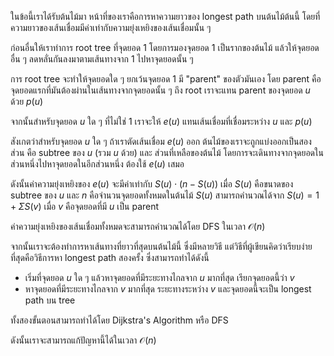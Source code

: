 ในข้อนี้เราได้รับต้นไม้มา หน้าที่ของเราคือการหาความยาวของ longest path บนต้นไม้ต้นนี้ โดยที่ความยาวของเส้นเชื่อมมีค่าเท่ากับความยุ่งเหยิงของเส้นเชื่อมนั้น ๆ

ก่อนอื่นให้เราทำการ root tree ที่จุดยอด $1$ โดยการมองจุดยอด $1$ เป็นรากของต้นไม้ แล้วให้จุดยอดอื่น ๆ ลดหลั่นกันลงมาตามเส้นทางจาก $1$ ไปหาจุดยอดนั้น ๆ

การ root tree จะทำให้จุดยอดใด ๆ ยกเว้นจุดยอด $1$ มี "parent" ของตัวมันเอง โดย parent คือจุดยอดแรกที่มันต้องผ่านในเส้นทางจากจุดยอดนั้น ๆ ถึง root เราจะแทน parent ของจุดยอด $u$ ด้วย $p(u)$

จากนั้นสำหรับจุดยอด $u$ ใด ๆ ที่ไม่ใช่ $1$ เราจะให้ $e(u)$ แทนเส้นเชื่อมที่เชื่อมระหว่าง $u$ และ $p(u)$

สังเกตว่าสำหรับจุดยอด $u$ ใด ๆ ถ้าเราตัดเส้นเชื่อม $e(u)$ ออก ต้นไม้ของเราจะถูกแบ่งออกเป็นสองส่วน คือ subtree ของ $u$ (รวม $u$ ด้วย) และ ส่วนที่เหลือของต้นไม้ โดยการจะเดินทางจากจุดยอดในส่วนหนึ่งไปหาจุดยอดในอีกส่วนหนึ่ง ต้องใช้ $e(u)$ เสมอ

ดังนั้นค่าความยุ่งเหยิงของ $e(u)$ จะมีค่าเท่ากับ $S(u)\cdot (n-S(u))$ เมื่อ $S(u)$ คือขนาดของ subtree ของ $u$ และ $n$ คือจำนวนจุดยอดทั้งหมดในต้นไม้ $S(u)$ สามารถคำนวณได้จาก $S(u) = 1 + \Sigma S(v)$ เมื่อ $v$ คือจุดยอดที่มี $u$ เป็น parent

ค่าความยุ่งเหยิงของเส้นเชื่อมทั้งหมดจะสามารถคำนวณได้โดย DFS ในเวลา $\mathcal{O}(n)$

จากนั้นเราจะต้องทำการหาเส้นทางที่ยาวที่สุดบนต้นไม้นี้ ซึ่งมีหลายวิธี แต่วิธีที่ผู้เขียนคิดว่าเรียบง่ายที่สุดคือวิธีการหา longest path สองครั้ง ซึ่งสามารถทำได้ดังนี้

- เริ่มที่จุดยอด $u$ ใด ๆ แล้วหาจุดยอดที่มีระยะทางไกลจาก $u$ มากที่สุด เรียกจุดยอดนี้ว่า $v$
- หาจุดยอดที่มีระยะทางไกลจาก $v$ มากที่สุด ระยะทางระหว่าง $v$ และจุดยอดนี้จะเป็น longest path บน tree

ทั้งสองขั้นตอนสามารถทำได้โดย Dijkstra's Algorithm หรือ DFS

ดังนั้นเราจะสามารถแก้ปัญหานี้ได้ในเวลา $\mathcal{O}(n)$
